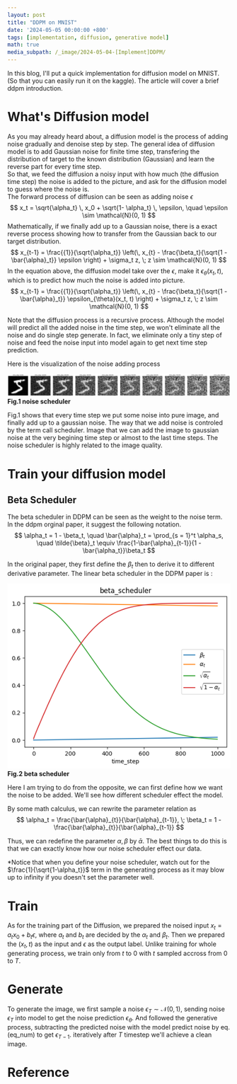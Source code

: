 ```yaml
---
layout: post
title: "DDPM on MNIST"
date: '2024-05-05 00:00:00 +800'
tags: [implementation, diffusion, generative model]
math: true
media_subpath: /_image/2024-05-04-[Implement]DDPM/
---
```


In this blog, I'll put a quick implementation for diffusion model on MNIST. (So that you can easily run it on the kaggle). The article will cover a brief ddpm introduction. 

# What's Diffusion model  

As you may already heard about, a diffusion model is the process of adding noise gradually and denoise step by step. The general idea of diffusion model is to add Gaussian noise for finite time step, transfering the distribution of target to the known distribution (Gaussian) and learn the reverse part for every time step.  
So that, we feed the diffusion a noisy input with how much (the diffusion time step) the noise is added to the picture, and ask for the diffusion model to guess where the noise is.  
The forward process of diffusion can be seen as adding noise $\epsilon$
$$
x_t = \sqrt{\alpha_t} \, x_0 + \sqrt{1- \alpha_t} \, \epsilon, \quad \epsilon \sim \mathcal{N}(0, 1)
$$
Mathematically, if we finally add up to a Gaussian noise, there is a exact reverse process showing how to transfer from the Gaussian back to our target distribution.  
$$
x_{t-1} = \frac{{1}}{\sqrt{\alpha_t}} \left(\, x_{t}  - \frac{\beta_t}{\sqrt{1 -  \bar{\alpha}_t}} \epsilon \right) + \sigma_t z, \; z \sim \mathcal{N}(0, 1)
$$
In the equation above, the diffusion model take over the $\epsilon$, make it $\epsilon_{\theta}(x_t, t)$, which is to predict how much the noise is added into picture. 
$$
x_{t-1} = \frac{{1}}{\sqrt{\alpha_t}} \left(\, x_{t}  - \frac{\beta_t}{\sqrt{1 -  \bar{\alpha}_t}} \epsilon_{\theta}(x_t, t) \right) + \sigma_t z, \; z \sim \mathcal{N}(0, 1)
$$

Note that the diffusion process is a recursive process. Although the model will predict all the added noise in the time step, we won't eliminate all the noise and do single step generate. In fact, we eliminate only a tiny step of noise and feed the noise input into model again to get next time step prediction. 

Here is the visualization of the noise adding process 

![noise_scheduler](../assets/post_images/20240504/noise_scheduler.png)
__Fig.1 noise scheduler__

Fig.1 shows that every time step we put some noise into pure image, and finally add up to a gaussian noise. 
The way that we add noise is controled by the term call scheduler. Image that we can add the image to gaussian noise at the very begining time step or almost to the last time steps. The noise scheduler is highly related to the image quality.


# Train your diffusion model


## Beta Scheduler 

The beta scheduler in DDPM can be seen as the weight to the noise term.   
In the ddpm orginal paper, it suggest the following notation. 
$$
\alpha_t  = 1 - \beta_t, \quad
\bar{\alpha}_t = \prod_{s = 1}^t \alpha_s, \quad \tilde{\beta}_t \equiv \frac{1-\bar{\alpha}_{t-1}}{1 - \bar{\alpha_t}}\beta_t
$$

In the original paper, they first define the $\beta_t$ then to derive it to different derivative parameter. The linear beta scheduler in the DDPM paper is :   

![beta_scheduler](../assets/post_images/20240504/beta_scheduler.png)  
__Fig.2 beta scheduler__   

Here I am trying to do from the opposite, we can first define how we want the noise to be added. We'll see how different scheduler effect the model. 

By some math calculus, we can rewrite the parameter relation as
$$
\alpha_t  = \frac{\bar{\alpha}_{t}}{\bar{\alpha}_{t-1}}, \; \beta_t = 1 - \frac{\bar{\alpha}_{t}}{\bar{\alpha}_{t-1}}
$$

Thus, we can redefine the parameter $\alpha, \beta$ by $\bar{\alpha}$. 
The best things to do this is that we can exactly know how our noise scheduler effect our data. 

*Notice that when you define your noise scheduler, watch out for the $\frac{1}{\sqrt{1-\alpha_t}}$ term in the generating process as it may blow up to infinity if you doesn't set the parameter well. 

# Train 

As for the training part of the Diffusion, we prepared the noised input $x_t = a_t x_0 + b_t \epsilon$, where $a_t$ and $b_t$ are decided by the $\alpha_t$ and $\beta_t$. Then we prepared the $(x_t, t)$ as the input and $\epsilon$ as the output label. Unlike training for whole generating process, we train only from $t$ to $0$ with $t$  sampled accross from $0$ to $T$.  

# Generate 

To generate the image, we first sample a noise $\epsilon_T \sim \mathcal{N}(0, 1)$, sending noise $\epsilon_T$ into model to get the noise prediction $\epsilon_{\theta}$.  And followed the generative process, subtracting the predicted noise with the model predict noise by eq.(eq_num) to get $\epsilon_{T-1}$. iteratively after $T$ timestep we'll achieve a clean image. 

 

# Reference 

